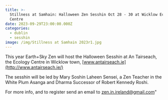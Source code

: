 ```yaml
---
title: >-
  Stillness at Samhain: Halloween Zen Sesshin Oct 28 - 30 at Wicklow Ecology
  Centre
date: 2023-09-29T23:00:00.000Z
categories:
  - dublin
  - sesshin
image: /img/Stillness at Samhain 2023r1.jpg
---
```


This year Earth+Sky Zen will host the Halloween Sesshin at An Tairseach, the Ecology Centre in Wicklow town, [www.antairseach.ie](http://www.antairseach.ie/)

The sesshin will be led by Mary Soshin Laheen Sensei, a Zen Teacher in the White Plum Asanga and Dharma Successor of Robert Kennedy Roshi.

For more info, and to register send an email to [zen.in.ireland@gmail.com](mailto:zen.in.ireland@gmail.com)"
